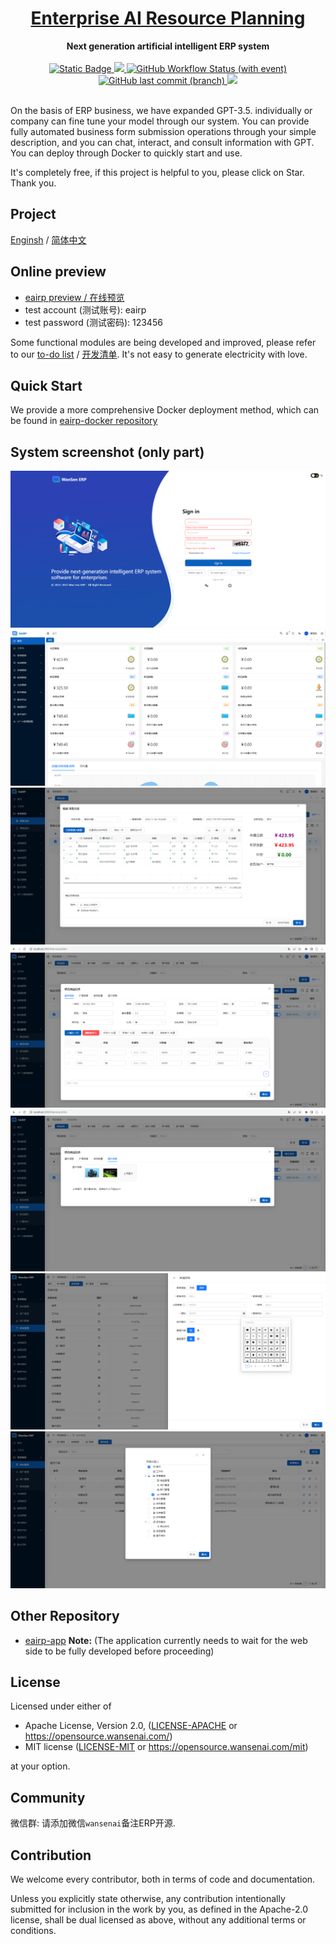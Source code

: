 <h1 align="center"><a href="#" target="_blank">Enterprise AI Resource Planning</a></h1>
<div align="center">
 <strong>
  Next generation artificial intelligent ERP system
 </strong>
</div>
<br />

<div align="center">
  <!-- Crates version -->
  <a href="https://spring.io/projects/spring-boot#learn">
    <img alt="Static Badge" src="https://img.shields.io/badge/spring-boot?label=Spring%20Boot%203.1.3">
  </a>
 <a href="https://codecov.io/gh/wansenai/eairp" > 
    <img src="https://codecov.io/gh/wansenai/eairp/graph/badge.svg?token=6OO8JX0ZVV"/> 
 </a>
  <a href="#">
    <img alt="GitHub Workflow Status (with event)" src="https://img.shields.io/github/actions/workflow/status/wansenai/wansenerp/maven.yml">
  </a>
  <!-- commits -->
  <a href="#">
    <img alt="GitHub last commit (branch)" src="https://img.shields.io/github/last-commit/wansenai/wansenerp/master">
  </a>
   <a href="">
    <img src="https://img.shields.io/github/repo-size/wansenai/eairp"/>
  </a>
</div>
<br />

On the basis of ERP business, we have expanded GPT-3.5. individually or company can fine tune your model through our system. 
You can provide fully automated business form submission operations through your simple description, and you can chat, interact, and consult information with GPT.
You can deploy through Docker to quickly start and use.

It's completely free, if this project is helpful to you, please click on Star. Thank you.

## Project
[Enginsh](https://github.com/wansenai/eairp/blob/master/README.md) / [简体中文](https://github.com/wansenai/eairp/blob/master/README_ZH.md)

## Online preview
- [eairp preview / 在线预览](https://eairp.cn/)
- test account (测试账号): eairp
- test password (测试密码): 123456

Some functional modules are being developed and improved, please refer to our [to-do list](https://github.com/wansenai/eairp/issues/118) / [开发清单](https://github.com/wansenai/eairp/issues/124). It's not easy to generate electricity with love.

## Quick Start
We provide a more comprehensive Docker deployment method, which can be found in [eairp-docker repository](https://github.com/wansenai/eairp-docker/)

## System screenshot (only part)
![](images/login-page-en.png)
![](images/home-page-zh.png)
![](images/retail-shipment.png)
![](images/product-add-one.png)
![](images/product-add-two.png)
![](images/add-menu-zh.png)
![](images/role-permission-zh.png)

## Other Repository
- [eairp-app](https://github.com/wansenai/eairp-app)  **Note:** (The application currently needs to wait for the web side to be fully developed before proceeding)

## License

Licensed under either of

- Apache License, Version 2.0, ([LICENSE-APACHE](LICENSE-APACHE) or https://opensource.wansenai.com/)
- MIT license ([LICENSE-MIT](LICENSE-MIT) or https://opensource.wansenai.com/mit)

at your option.

## Community
微信群: 请添加微信`wansenai`备注ERP开源.

## Contribution
We welcome every contributor, both in terms of code and documentation.

Unless you explicitly state otherwise, any contribution intentionally submitted for inclusion in the
work by you, as defined in the Apache-2.0 license, shall be dual licensed as above, without any
additional terms or conditions.
